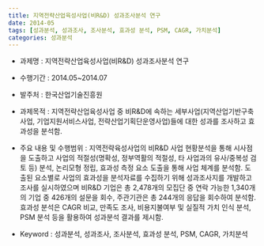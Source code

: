 ```yaml
---
title: 지역전략산업육성사업(비R&D) 성과조사분석 연구
date: 2014-05
tags: [성과분석, 성과조사, 조사분석, 효과성 분석, PSM, CAGR, 가치분석]
categories: 성과분석
---
```

- 과제명 : 지역전략산업육성사업(비R&D) 성과조사분석 연구

- 수행기간 : 2014.05~2014.07

- 발주처 : 한국산업기술진흥원

- 과제목적 : 지역전략산업육성사업 중 비R&D에 속하는 세부사업(지역산업기반구축사업, 기업지원서비스사업, 전략산업기획단운영사업)들에 대한 성과를 조사하고 효과성을 분석함.

- 주요 내용 및 수행범위 : 지역전략육성사업의 비R&D 사업 현황분석을 통해 시사점을 도출하고 사업의 적절성(명확성, 정부역활의 적절성, 타 사업과의 유사/중복성 검토 등) 분석, 논리모형 정립, 효과성 측정 요소 도출을 통해 사업 체계를 분석함. 도출된 요소별로 사업의 효과성을 분석자료를 수집하기 위해 성과조사지를 개발하고 조사를 실시하였으며 비R&D 기업은 총 2,478개의 모집단 중 연락 가능한 1,340개의 기업 중 426개의 설문을 회수, 주관기관은 총 244개의 응답을 회수하여 분석함. 효과성 분석은 CAGR 비교, 만족도 조사, 비용지불여부 및 실질적 가치 인식 분석, PSM 분석 등을 활용하여 성과분석 결과를 제시함.

- Keyword : 성과분석, 성과조사, 조사분석, 효과성 분석, PSM, CAGR, 가치분석
